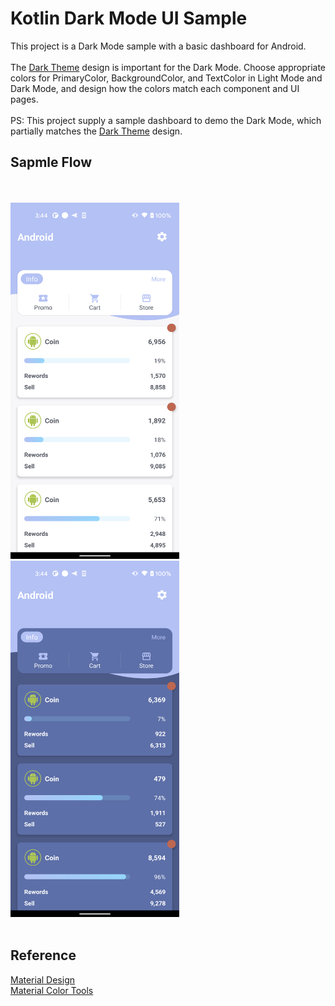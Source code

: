 # Kotlin Dark Mode UI Sample
This project is a Dark Mode sample with a basic dashboard for Android.
<br><br>
The [Dark Theme](https://material.io/design/color/dark-theme.html) design is important for the Dark Mode. Choose appropriate colors for PrimaryColor, BackgroundColor, and TextColor in Light Mode and Dark Mode, and design how the colors match each component and UI pages.
<br><br>
PS: This project supply a sample dashboard to demo the Dark Mode, which partially matches the [Dark Theme](https://material.io/design/color/dark-theme.html) design.
## Sapmle Flow
<br><br>
<img src="https://github.com/KeithWang/Kotlin-Dark_Mode_UI_Sample/blob/master/pic/light.png" height="570" width="270" />
<img src="https://github.com/KeithWang/Kotlin-Dark_Mode_UI_Sample/blob/master/pic/dark.png" height="570" width="270" />
<br><br>
## Reference
[Material Design](https://material.io/)
<br>
[Material Color Tools](https://material.io/resources/color/#!/?view.left=0&view.right=0)
<br>
